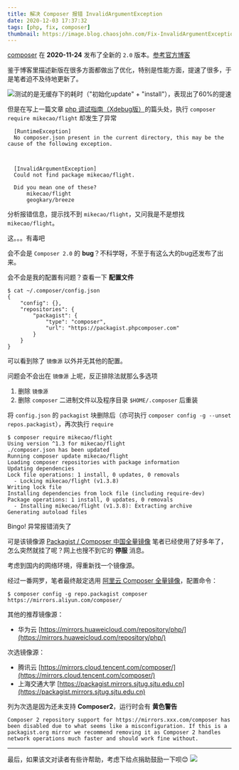 ```yaml
---
title: 解决 Composer 报错 InvalidArgumentException
date: 2020-12-03 17:37:32
tags: [php, fix, composer]
thumbnail: https://image.blog.chaosjohn.com/Fix-InvalidArgumentException-for-Composer/logo-composer-transparent.png
---
```


[composer](https://docs.phpcomposer.com/) 在 **2020-11-24** 发布了全新的 `2.0` 版本。[参考官方博客](https://blog.packagist.com/composer-2-0-is-now-available/)

鉴于博客里描述新版在很多方面都做出了优化，特别是性能方面，提速了很多，于是笔者迫不及待地更新了。

![测试的是无缓存下的耗时（"初始化update" + "install"），表现出了60%的提速](https://image.blog.chaosjohn.com/Fix-InvalidArgumentException-for-Composer/composer2-improvements.png)

但是在写上一篇文章 [php 调试指南（Xdebug版）](https://blog.chaosjohn.com/Debug-php.html)的篇头处，执行 `composer require mikecao/flight` 却发生了异常
```
  [RuntimeException]
  No composer.json present in the current directory, this may be the cause of the following exception.



  [InvalidArgumentException]
  Could not find package mikecao/flight.

  Did you mean one of these?
      mikecao/flight
      geogkary/breeze
```

分析报错信息，提示找不到 `mikecao/flight`，又问我是不是想找 `mikecao/flight`。

这。。。有毒吧

会不会是 `Composer 2.0` 的 **bug**？不科学呀，不至于有这么大的bug还发布了出来。

会不会是我的配置有问题？查看一下 **配置文件**
```
$ cat ~/.composer/config.json
{
    "config": {},
    "repositories": {
        "packagist": {
            "type": "composer",
            "url": "https://packagist.phpcomposer.com"
        }
    }
}
```

可以看到除了 `镜像源` 以外并无其他的配置。

问题会不会出在 `镜像源` 上呢，反正排除法就那么多选项
1. 删除 `镜像源`
2. 删除 `composer` 二进制文件以及程序目录 `$HOME/.composer` 后重装

将 `config.json` 的 `packagist` 块删除后（亦可执行 `composer config -g --unset repos.packagist`），再次执行 `require`
```
$ composer require mikecao/flight
Using version ^1.3 for mikecao/flight
./composer.json has been updated
Running composer update mikecao/flight
Loading composer repositories with package information
Updating dependencies
Lock file operations: 1 install, 0 updates, 0 removals
  - Locking mikecao/flight (v1.3.8)
Writing lock file
Installing dependencies from lock file (including require-dev)
Package operations: 1 install, 0 updates, 0 removals
  - Installing mikecao/flight (v1.3.8): Extracting archive
Generating autoload files
```

Bingo! 异常报错消失了

可是该镜像源 [Packagist / Composer 中国全量镜像](https://pkg.phpcomposer.com/) 笔者已经使用了好多年了，怎么突然就挂了呢？网上也搜不到它的 **停服** 消息。

考虑到国内的网络环境，得重新找一个镜像源。

经过一番网罗，笔者最终敲定选用 [阿里云 Composer 全量镜像](https://developer.aliyun.com/composer)，配置命令：
```
$ composer config -g repo.packagist composer https://mirrors.aliyun.com/composer/
```

其他的推荐镜像源：
- 华为云 [https://mirrors.huaweicloud.com/repository/php/](https://mirrors.huaweicloud.com/repository/php/)

次选镜像源：
- 腾讯云 [https://mirrors.cloud.tencent.com/composer/](https://mirrors.cloud.tencent.com/composer/)
- 上海交通大学 [https://packagist.mirrors.sjtug.sjtu.edu.cn](https://packagist.mirrors.sjtug.sjtu.edu.cn)

列为次选是因为还未支持 **Composer2**，运行时会有 **黄色警告**
```
Composer 2 repository support for https://mirrors.xxx.com/composer has been disabled due to what seems like a misconfiguration. If this is a packagist.org mirror we recommend removing it as Composer 2 handles network operations much faster and should work fine without.
```

---

最后，如果该文对读者有些许帮助，考虑下给点捐助鼓励一下呗😊
![](https://image.blog.chaosjohn.com/donate-me.png)